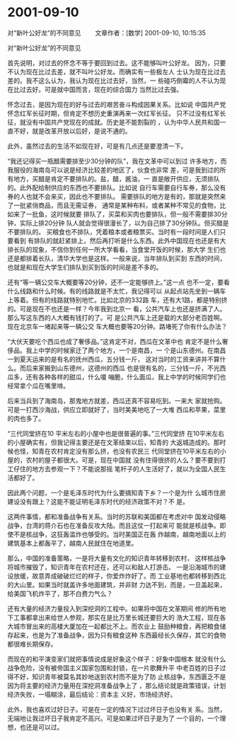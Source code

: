 # 2001-09-10

对“新叶公好龙”的不同意见   　　文章作者：[数学] 2001-09-10, 10:15:35 

对“新叶公好龙”的不同意见 

首先说明，对过去的怀念不等于要回到过去。这不能够叫叶公好龙。 因为，只要不认为现在比过去差，就不叫叶公好龙。而确实有一些极左人 士认为现在比过去差的。我不这么认为，我认为现在比过去好，当然，一 些碰巧倒霉的人不认为现在比过去好。可是就中国而言，现在的综合国力 当然比过去强。 

怀念过去，是因为现在的好与过去的艰苦奋斗构成因果关系。比如说 中国共产党怀念红军长征时期，但肯定不想历史重演再来一次红军长征。 只不过没有红军长征，就没有中国共产党现在的成就。历史是不能割裂的 ，认为中华人民共和国一直不好，就是改革开放以后好，是说不通的。 

此外，虽然过去的生活不如现在好，可是有几点还是要澄清一下。 

“我还记得买一瓶醋需要排至少30分钟的队”，我在文革中可以到过 许多地方，而我服役的海南岛可以说是经济比较差的地区了，伙食也非常 差，可是我到过的所有地方，买醋是肯定不要排队的。盐，醋，酱油，一 直是敞开供应，无须排队的。此外配给制供应的东西也不要排队。比如说 自行车需要自行车券，那么没有券的人也就不会来买，因此也不要排队。 需要排队的地方是有的，那就是突然来了一批紧俏商品，而且无需证券， 通常是某种布料，或者某种不常见的食物，比如来了一批鱼，这时候就要 排队了，买菜和买肉也要排队，但一般不需要排30分钟，实际上排20分钟 队人就会觉得很漫长了，以为自己排了30分钟队。但买醋是不要排队的。 买粮食也不排队，凭着粮本或者粮票买。当时有一段时间是人们只要看到 有排队的就赶紧排上，然后再打听是什么东西。此外中国现在也还是有大 排长队的现象，不信你到任何一所大学看看，当食堂开饭的时候，那大学 生们也还是都排着长队，清华大学也是这样。一般来说，当年排队到买到 东西的时间，也就是和现在大学生们排队到买到饭的时间是差不多的。 

还有“等一辆公交车大概要等20分钟，还不一定能够挤上。”这一点 也不一定，要看什么线路和什么时候。有的线路就是不太忙，我记得可以 从起点站先坐到一辆车上等着。但有的线路就特别地忙。比如北京的332路 车，还有大1路，都是特别挤的。可是现在不也还是一样？今年我到北京一 看，公共汽车上也还是挤满了人。那么写这东西的人大概有钱打的了。可 是公共汽车上还是载的大部分老百姓啊。现在北京车一堵起来等一辆公交 车大概也要等20分钟。路堵死了你有什么办法？ 

“大伏天要吃个西瓜也成了奢侈品。”这肯定不对，西瓜在文革中也 肯定不是什么奢侈品。我上中学的时候家迁了两个地方，一个是南昌，一 个是山东德州。在南昌一到夏天运来的是有名的抚州西瓜，五分钱一斤， 这对当时的工资来讲并不算什么。而后来家搬到山东德州，这德州的西瓜 也是很有名的，三分钱一斤，不光西瓜多，还有各种各样的甜瓜，什么嗄 嘣脆，什么面瓜，我上中学的时候同学们也经常拿个瓜在嘴里啃。 

后来当兵到了海南岛，那鬼地方就差，西瓜还真不容易吃到。一来大 家就抢购。可是一打西沙海战，供应立即就好了，当时美美地吃了一大堆 西瓜和苹果，菜里的肉也多了。 

“三代同堂挤在10 平米左右的小屋中也是很普遍的事。”三代同堂挤 在10平米左右的小屋确实有，但我记得主要还是在文革结束以后，知青的 大返城造成的。那时候也怪，知青在农村肯定没有那么挤，也没有农民三 代同堂挤在10平米左右的小屋的，农村的屋子都很大。可是，现在中国就 没有住得很挤的人么？要不要到打工仔住的地方去参观一下？不能说那摇 笔杆子的人生活好了，就以为全国人民生活都好了。 

因此两个问题，一个是毛泽东时代为什么要搞知青下乡？一个是为什 么城市住房建设没有跟上？这能不能证明毛泽东时代的经济政策不对？不 是。 

这两件事情，都和准备战争有关系。当时的苏联和美国都在考虑对中 国发动侵略战争，台湾的蒋介石也在准备反攻大陆。而且这仗一打起来可 能就是核战争。即使不是核战争，这狂轰滥炸也够受的。当时美国正在轰 炸越南，越南地面以上的建筑基本上都轰平了，越南人民就住在地道里。 

那么，中国的准备策略，一是将大量有文化的知识青年转移到农村， 这样核战争将城市摧毁了，知识青年在农村还在，还可以和敌人打游击。 一是沿海城市的建设放缓，故意弄成破破烂烂的样子，你爱炸炸好了。而 工业基地也都转移到西北的大山里。如果当时就盖许多地面建筑，并非财 力达不到，而是，一旦盖起来，给美国飞机炸平了，那不白费力气么？ 

还有大量的经济力量投入到深挖洞的工程中。如果将中国在文革期间 修的所有地下工事都拿出来给世人参观，那实在是比万里长城还要巨大的 浩大工程，现在各大城市冒出来的高楼大厦加在一起都比不上。而农业上 鼓励种粮食，再把粮食储存起来，也是为了准备战争，因为只有粮食这种 东西最经长久保存，其它的食物都很难长期保存。 

而现在的和平演变家们就把事情说成是好象这个样子：好象中国根本 就没有什么战争危险，没有被帝国主义国家包围和封锁，在一片歌舞升平 中老百姓的日子过得不好，知识青年被莫名其妙地送到农村而不是为了防 止核战争，东西匮乏不是因为将主要的经济力量用在深挖洞准备战争上了 ，那么结论就是政策错误，计划经济失败，一塌糊涂，最后结论：资本主 义好，市场经济好。 

此外，我也喜欢过好日子。可是在一定的情况下过过坏日子也没有关 系。当然，无端地让我过坏日子我肯定不高兴。可是如果过坏日子是为了 一个目的，一个理想，也还是可以过。

